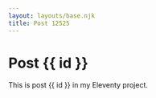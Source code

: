 ```yaml
---
layout: layouts/base.njk
title: Post 12525
---
```


# Post {{ id }}

This is post {{ id }} in my Eleventy project.
